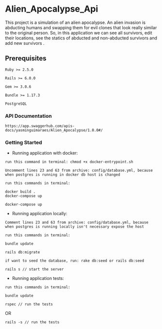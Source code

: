 # Alien_Apocalypse_Api

This project is a simulation of an alien apocalypse. An alien invasion is abducting humans and swapping them for evil clones that look really similar to the original person. So, in this application we can see all survivors, edit their locations, see the statics of abducted and non-abducted survivors and add new survivors .

## Prerequisites

```
Ruby >= 2.5.0
```

```
Rails >= 6.0.0
```

```
Gem >= 3.0.6
```

```
Bundle >= 1.17.3
```

```
PostgreSQL
```

### API Documentation

```
https://app.swaggerhub.com/apis-docs/yasminguimaraes/Alien_Apocalypse/1.0.0#/
```

### Getting Started

- Running application with docker: 

```
run this command in terminal: chmod +x docker-entrypoint.sh 
```

```
Uncomment lines 23 and 63 from archive: config/database.yml, because
when postgres is running in docker db host is changed
```

```
run this commands in terminal:
```

```
docker build .
docker-compose up
```

```
docker-compose up
```

- Running application locally: 

```
Comment lines 23 and 63 from archive: config/database.yml, because
when postgres is running locally isn't necessary expose the host
```

```
run this commands in terminal:
```

```
bundle update
```

```
rails db:migrate
```

```
if want to seed the database, run: rake db:seed or rails db:seed
```

```
rails s // start the server
```

- Running application tests: 

```
run this commands in terminal:
```

```
bundle update
```

```
rspec // run the tests
```

OR

```
rails -s // run the tests
```


